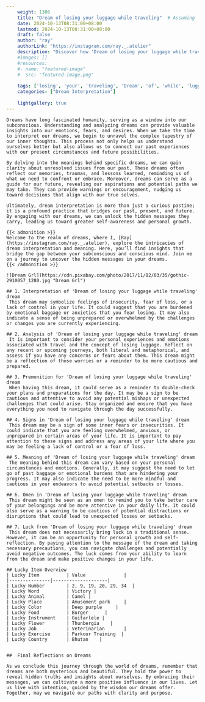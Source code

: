 ```yaml
---
    weight: 1306
    title: "Dream of losing your luggage while traveling"  # Assuming 'title' column exists
    date: 2024-10-13T08:31:00+08:00
    lastmod: 2024-10-13T08:31:00+08:00
    draft: false
    author: "ray"
    authorLink: "https://instagram.com/ray._.atelier"
    description: "Discover how 'Dream of losing your luggage while traveling' can interpret your future and uncover its significant meanings in your life."
    #images: []
    #resources:
    #- name: "featured-image"
    #  src: "featured-image.png"
    
    tags: ['losing', 'your', 'traveling', 'Dream', 'of', 'while', 'luggage']
    categories: ["Dream Interpretation"]
    
    lightgallery: true
---
```

    
    Dreams have long fascinated humanity, serving as a window into our subconscious. Understanding and analyzing dreams can provide valuable insights into our emotions, fears, and desires. When we take the time to interpret our dreams, we begin to unravel the complex tapestry of our inner thoughts. This process not only helps us understand ourselves better but also allows us to connect our past experiences with our present circumstances and future possibilities.
    
    By delving into the meanings behind specific dreams, we can gain clarity about unresolved issues from our past. These dreams often reflect our memories, traumas, and lessons learned, reminding us of what we need to confront or embrace. Moreover, dreams can serve as a guide for our future, revealing our aspirations and potential paths we may take. They can provide warnings or encouragement, nudging us toward decisions that align with our true selves.
    
    Ultimately, dream interpretation is more than just a curious pastime; it is a profound practice that bridges our past, present, and future. By engaging with our dreams, we can unlock the hidden messages they carry, leading us toward greater self-awareness and personal growth.
    
    {{< admonition >}}
    Welcome to the realm of dreams, where I, [Ray](https://instagram.com/ray._.atelier), explore the intricacies of dream interpretation and meaning. Here, you’ll find insights that bridge the gap between your subconscious and conscious mind. Join me on a journey to uncover the hidden messages in your dreams.
    {{< /admonition >}}
    
    ![Dream Grl](https://cdn.pixabay.com/photo/2017/11/02/03/35/gothic-2910057_1280.jpg "Dream Grl")
    
    ## 1. Interpretation of 'Dream of losing your luggage while traveling' dream
     This dream may symbolize feelings of insecurity, fear of loss, or a lack of control in your life. It could suggest that you are burdened by emotional baggage or anxieties that you fear losing. It may also indicate a sense of being unprepared or overwhelmed by the challenges or changes you are currently experiencing.
    
    ## 2. Analysis of 'Dream of losing your luggage while traveling' dream
     It is important to consider your personal experiences and emotions associated with travel and the concept of losing luggage. Reflect on any recent or upcoming journeys, both literal and metaphorical, and assess if you have any concerns or fears about them. This dream might be a reflection of those worries or a reminder to be more cautious and prepared.
    
    ## 3. Premonition for 'Dream of losing your luggage while traveling' dream
     When having this dream, it could serve as a reminder to double-check your plans and preparations for the day. It may be a sign to be cautious and attentive to avoid any potential mishaps or unexpected challenges that could arise. Stay organized and ensure that you have everything you need to navigate through the day successfully.
    
    ## 4. Signs in 'Dream of losing your luggage while traveling' dream
     This dream may be a sign of some inner fears or insecurities. It could indicate that you are feeling overwhelmed, anxious, or unprepared in certain areas of your life. It is important to pay attention to these signs and address any areas of your life where you may be feeling a lack of control or a fear of loss.
    
    ## 5. Meaning of 'Dream of losing your luggage while traveling' dream
     The meaning behind this dream can vary based on your personal circumstances and emotions. Generally, it may suggest the need to let go of past baggage or emotional burdens that are hindering your progress. It may also indicate the need to be more mindful and cautious in your endeavors to avoid potential setbacks or losses.
    
    ## 6. Omen in 'Dream of losing your luggage while traveling' dream
     This dream might be seen as an omen to remind you to take better care of your belongings and be more attentive in your daily life. It could also serve as a warning to be cautious of potential distractions or disruptions that could lead to unexpected losses or setbacks.
    
    ## 7. Luck from 'Dream of losing your luggage while traveling' dream
     This dream does not necessarily bring luck in a traditional sense. However, it can be an opportunity for personal growth and self-reflection. By paying attention to the message of the dream and taking necessary precautions, you can navigate challenges and potentially avoid negative outcomes. The luck comes from your ability to learn from the dream and make positive changes in your life.
    
    ## Lucky Item Overview
    | Lucky Item          | Value              |
    |---------------|--------------------|
    | Lucky Number        | 2, 9, 19, 20, 29, 34  |
    | Lucky Word          | Victory |
    | Lucky Animal        | Camel |
    | Lucky Place         | Amusement park     |
    | Lucky Color         | Deep purple     |
    | Lucky Food          | Burger      |
    | Lucky Instrument    | Guitarlele |
    | Lucky Flower        | Thunbergia    |
    | Lucky Job           | Veterinarian       |
    | Lucky Exercise      | Parkour Training  |
    | Lucky Country       | Bhutan    |
    
    
    ##  Final Reflections on Dreams
    
    As we conclude this journey through the world of dreams, remember that dreams are both mysterious and beautiful. They hold the power to reveal hidden truths and insights about ourselves. By embracing their messages, we can cultivate a more positive influence in our lives. Let us live with intention, guided by the wisdom our dreams offer. Together, may we navigate our paths with clarity and purpose.
    